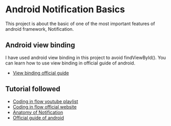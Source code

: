 # Android Notification Basics
This project is about the basic of one of the most important features of android framework, Notification. 

## Android view binding
I have used android view binding in this project to avoid findViewById(). You can learn how to use view binding in official guide of android.
- [View binding official guide](https://developer.android.com/topic/libraries/view-binding#setup)

## Tutorial followed
- [Coding in flow youtube playlist](https://www.youtube.com/watch?v=tTbd1Mfi-Sk&list=PLrnPJCHvNZuCN52QwGu7YTSLIMrjCF0gM)
- [Coding in flow official website](https://codinginflow.com/tutorials/android/notifications-notification-channels/part-1-notification-channels)
- [Anatomy of Notification](https://developer.android.com/guide/topics/ui/notifiers/notifications#Templates)
- [Official guide of android](https://developer.android.com/training/notify-user/build-notification#SimpleNotification)